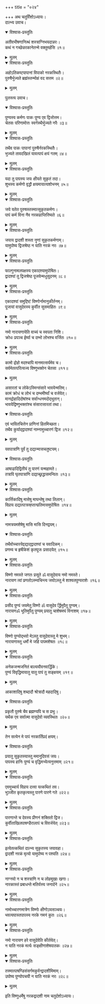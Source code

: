 +++
title = "०२४"

+++
अथ चतुर्विंशोऽध्यायः।  
दाल्भ्य उवाच।  

<details open><summary>विश्वास-प्रस्तुतिः</summary>

अतीवभीषणानित्थं शस्त्राग्निभयदान्नरः।  
कथं न गच्छेन्नरकानेतन्मे वक्तुमर्हसि ॥१॥
</details>

<details><summary>मूलम्</summary>

अतीवभीषणानित्थं शस्त्राग्निभयदान्नरः।  
कथं न गच्छेन्नरकानेतन्मे वक्तुमर्हसि ॥१॥
</details>


<details open><summary>विश्वास-प्रस्तुतिः</summary>

अहोऽतिकष्टपापानां विपाको नरकस्थितैः।  
पुरुषैर्भुज्यते ब्रह्मंस्तन्मोक्षं वद सत्तम ॥२॥
</details>

<details><summary>मूलम्</summary>

अहोऽतिकष्टपापानां विपाको नरकस्थितैः।  
पुरुषैर्भुज्यते ब्रह्मंस्तन्मोक्षं वद सत्तम ॥२॥
</details>

पुलस्त्य उवाच।  

<details open><summary>विश्वास-प्रस्तुतिः</summary>

पुण्यस्य कर्मणः पाकः पुण्य एव द्विजोत्तम।  
चेतसः परिणामोत्तः स्वर्गस्थैर्भुज्यते नरैः ॥३॥
</details>

<details><summary>मूलम्</summary>

पुण्यस्य कर्मणः पाकः पुण्य एव द्विजोत्तम।  
चेतसः परिणामोत्तः स्वर्गस्थैर्भुज्यते नरैः ॥३॥
</details>


<details open><summary>विश्वास-प्रस्तुतिः</summary>

तथैव पाकः पापानां पुरुषैर्नरकस्थितैः।  
भुज्यते तावदखिलं यावत्पापं क्षयं गतम् ॥४॥
</details>

<details><summary>मूलम्</summary>

तथैव पाकः पापानां पुरुषैर्नरकस्थितैः।  
भुज्यते तावदखिलं यावत्पापं क्षयं गतम् ॥४॥
</details>


<details open><summary>विश्वास-प्रस्तुतिः</summary>

यदा तु पापस्य जयः क्षीयते सुकृतं तदा।  
शुभस्य कर्मणो वृद्धौ क्षयमायात्यशोभनम् ॥५॥
</details>

<details><summary>मूलम्</summary>

यदा तु पापस्य जयः क्षीयते सुकृतं तदा।  
शुभस्य कर्मणो वृद्धौ क्षयमायात्यशोभनम् ॥५॥
</details>


<details open><summary>विश्वास-प्रस्तुतिः</summary>

जये यतेत पुरुषस्तस्मात्सुकृतकर्मणः।  
पापं कर्म विना नैव नरकप्राप्तिरिष्यते ॥६॥
</details>

<details><summary>मूलम्</summary>

जये यतेत पुरुषस्तस्मात्सुकृतकर्मणः।  
पापं कर्म विना नैव नरकप्राप्तिरिष्यते ॥६॥
</details>


<details open><summary>विश्वास-प्रस्तुतिः</summary>

जयाय द्वादशी शस्ता नॄणां सुकृतकर्मणाम्।  
यामुपोष्य द्विजश्रेष्ठ न याति नरकं नरः ॥७॥
</details>

<details><summary>मूलम्</summary>

जयाय द्वादशी शस्ता नॄणां सुकृतकर्मणाम्।  
यामुपोष्य द्विजश्रेष्ठ न याति नरकं नरः ॥७॥
</details>


<details open><summary>विश्वास-प्रस्तुतिः</summary>

फाल्गुनामलपक्षस्य एकादश्यामुपोषितः।  
द्वादश्यां तु द्विजश्रेष्ठ पूजयेन्मधुसूदनम् ॥८॥
</details>

<details><summary>मूलम्</summary>

फाल्गुनामलपक्षस्य एकादश्यामुपोषितः।  
द्वादश्यां तु द्विजश्रेष्ठ पूजयेन्मधुसूदनम् ॥८॥
</details>


<details open><summary>विश्वास-प्रस्तुतिः</summary>

एकादश्यां समुद्दिष्टं विष्णोर्नामानुकीर्तनम्।  
पूजायां वासुदेवस्य कुर्वीत सुसमाहितः ॥९॥
</details>

<details><summary>मूलम्</summary>

एकादश्यां समुद्दिष्टं विष्णोर्नामानुकीर्तनम्।  
पूजायां वासुदेवस्य कुर्वीत सुसमाहितः ॥९॥
</details>


<details open><summary>विश्वास-प्रस्तुतिः</summary>

नमो नारायणायेति वाच्यं च स्वपता निशि।  
क्रोधः प्रपञ्च ईर्ष्या च दम्भो लोभश्च वर्जितः ॥१०॥
</details>

<details><summary>मूलम्</summary>

नमो नारायणायेति वाच्यं च स्वपता निशि।  
क्रोधः प्रपञ्च ईर्ष्या च दम्भो लोभश्च वर्जितः ॥१०॥
</details>


<details open><summary>विश्वास-प्रस्तुतिः</summary>

कामो द्रोहो मदश्चापि मानमात्सर्यमेव च।  
सर्वमेतत्परित्यज्य विष्णुभक्तेन चेतसा ॥११॥
</details>

<details><summary>मूलम्</summary>

कामो द्रोहो मदश्चापि मानमात्सर्यमेव च।  
सर्वमेतत्परित्यज्य विष्णुभक्तेन चेतसा ॥११॥
</details>

असारतां च लोकेऽस्मिन्संसारे भावयेन्मतिम्।  
कामं क्रोधं च लोभं च दम्भमीर्ष्यां च वर्जयेत्।  
मानद्रोहादिदोषांश्च सर्वान्धनमदोद्भूतान्।  
भावयेद्विष्णुभक्तांश्च संसारासारतां तथा।  

<details open><summary>विश्वास-प्रस्तुतिः</summary>

एवं भावितचित्तेन प्राणिनां हितमिच्छता।  
तथैव कुर्याद्द्वादश्यां नाम्नामुच्चारणं द्विज ॥१२॥
</details>

<details><summary>मूलम्</summary>

एवं भावितचित्तेन प्राणिनां हितमिच्छता।  
तथैव कुर्याद्द्वादश्यां नाम्नामुच्चारणं द्विज ॥१२॥
</details>

यवपात्राणि पूर्वं तु दद्यान्मासचतुष्टयम्।  

<details open><summary>विश्वास-प्रस्तुतिः</summary>

आषाढादिद्वितीयं तु पारणं यन्महामते।  
तत्रापि घृतपात्राणि दद्याच्छ्रद्धासमन्वितः ॥१३॥
</details>

<details><summary>मूलम्</summary>

आषाढादिद्वितीयं तु पारणं यन्महामते।  
तत्रापि घृतपात्राणि दद्याच्छ्रद्धासमन्वितः ॥१३॥
</details>


<details open><summary>विश्वास-प्रस्तुतिः</summary>

कार्त्तिकादिषु मासेषु माघन्तेषु तथा तिलान्।  
विप्राय दद्यात्पात्रस्ह्तान्प्रतिमासमुपोषितः ॥१४॥
</details>

<details><summary>मूलम्</summary>

कार्त्तिकादिषु मासेषु माघन्तेषु तथा तिलान्।  
विप्राय दद्यात्पात्रस्ह्तान्प्रतिमासमुपोषितः ॥१४॥
</details>

नामत्रयमशेषेषु मासि मासि दिनद्वयम्।  

<details open><summary>विश्वास-प्रस्तुतिः</summary>

तथैवोच्चारयेद्दद्याद्द्वादश्यां च यवादिकम्।  
प्रणम्य च हृषीकेशं कृतपूजः प्रसादयेत् ॥१५॥
</details>

<details><summary>मूलम्</summary>

तथैवोच्चारयेद्दद्याद्द्वादश्यां च यवादिकम्।  
प्रणम्य च हृषीकेशं कृतपूजः प्रसादयेत् ॥१५॥
</details>


<details open><summary>विश्वास-प्रस्तुतिः</summary>

विष्णो नमस्ते जगतः प्रसूते ॐ वासुदेवाय नमो नमस्ते।  
नारायण त्वां प्रणतोऽस्म्यचिन्त्य जयोऽस्तु मे शाश्वतपुण्यराशेः ॥१६॥
</details>

<details><summary>मूलम्</summary>

विष्णो नमस्ते जगतः प्रसूते ॐ वासुदेवाय नमो नमस्ते।  
नारायण त्वां प्रणतोऽस्म्यचिन्त्य जयोऽस्तु मे शाश्वतपुण्यराशेः ॥१६॥
</details>


<details open><summary>विश्वास-प्रस्तुतिः</summary>

प्रसीद पुण्यं जयमेतु विष्णो ॐ वासुदेव र्द्धिमुपैतु पुण्यम्।  
नारायणॐ भूतिमुपैतु पुण्यम् प्रयातु चाशेषमघं विनाशम् ॥१७॥
</details>

<details><summary>मूलम्</summary>

प्रसीद पुण्यं जयमेतु विष्णो ॐ वासुदेव र्द्धिमुपैतु पुण्यम्।  
नारायणॐ भूतिमुपैतु पुण्यम् प्रयातु चाशेषमघं विनाशम् ॥१७॥
</details>


<details open><summary>विश्वास-प्रस्तुतिः</summary>

विष्णो पुण्योद्भवो मेऽस्तु वासुदेवास्तु मे शुभम्।  
नारायणास्तु धर्मो मे जहि पापमशेषतः ॥१८॥
</details>

<details><summary>मूलम्</summary>

विष्णो पुण्योद्भवो मेऽस्तु वासुदेवास्तु मे शुभम्।  
नारायणास्तु धर्मो मे जहि पापमशेषतः ॥१८॥
</details>


<details open><summary>विश्वास-प्रस्तुतिः</summary>

अनेकजन्मजनितं बाल्ययौवनवार्द्धिके।  
पुण्यं विवृद्धिमायातु यातु पापं तु सङ्क्षयम् ॥१९॥
</details>

<details><summary>मूलम्</summary>

अनेकजन्मजनितं बाल्ययौवनवार्द्धिके।  
पुण्यं विवृद्धिमायातु यातु पापं तु सङ्क्षयम् ॥१९॥
</details>

आकाशादिषु शब्दादौ श्रोत्रादौ महदादिषु।  

<details open><summary>विश्वास-प्रस्तुतिः</summary>

प्रकृतौ पुरुषे चैव ब्रह्मण्यपि च स प्रभुः।  
यथैक एव सर्वात्मा वासुदेवो व्यवस्थितः ॥२०॥
</details>

<details><summary>मूलम्</summary>

प्रकृतौ पुरुषे चैव ब्रह्मण्यपि च स प्रभुः।  
यथैक एव सर्वात्मा वासुदेवो व्यवस्थितः ॥२०॥
</details>

तेन सत्येन मे पापं नरकार्तिप्रदं क्षयम्।  

<details open><summary>विश्वास-प्रस्तुतिः</summary>

प्रयातु सुकृतस्यास्तु ममानुदिवसं जयः।  
पापस्य हानिः पुण्यं च वृद्धिमभ्येत्यनुत्तमाम् ॥२१॥
</details>

<details><summary>मूलम्</summary>

प्रयातु सुकृतस्यास्तु ममानुदिवसं जयः।  
पापस्य हानिः पुण्यं च वृद्धिमभ्येत्यनुत्तमाम् ॥२१॥
</details>


<details open><summary>विश्वास-प्रस्तुतिः</summary>

एवमुच्चार्य विप्राय दत्त्वा यत्कथितं तव।  
भुञ्जीत कृतकृत्यस्तु पारणे पारणे गते ॥२२॥
</details>

<details><summary>मूलम्</summary>

एवमुच्चार्य विप्राय दत्त्वा यत्कथितं तव।  
भुञ्जीत कृतकृत्यस्तु पारणे पारणे गते ॥२२॥
</details>


<details open><summary>विश्वास-प्रस्तुतिः</summary>

पारणान्ते च देवस्य प्रीणनं शक्तितो द्विज।  
कुर्वीताखिलपाषण्डैरालापं च विवर्जयेत् ॥२३॥
</details>

<details><summary>मूलम्</summary>

पारणान्ते च देवस्य प्रीणनं शक्तितो द्विज।  
कुर्वीताखिलपाषण्डैरालापं च विवर्जयेत् ॥२३॥
</details>


<details open><summary>विश्वास-प्रस्तुतिः</summary>

इत्येतत्कथितं दाल्भ्य सुकृतस्य जयावहा।  
द्वादशी नरकं मृत्यो यामुपोष्य न पश्यति ॥२४॥
</details>

<details><summary>मूलम्</summary>

इत्येतत्कथितं दाल्भ्य सुकृतस्य जयावहा।  
द्वादशी नरकं मृत्यो यामुपोष्य न पश्यति ॥२४॥
</details>


<details open><summary>विश्वास-प्रस्तुतिः</summary>

नाग्नयो न च शस्त्राणि न च लोहमूखाः खगाः।  
नारकास्तं प्रबाधन्ते मतिर्यस्य जनार्दने ॥२५॥
</details>

<details><summary>मूलम्</summary>

नाग्नयो न च शस्त्राणि न च लोहमूखाः खगाः।  
नारकास्तं प्रबाधन्ते मतिर्यस्य जनार्दने ॥२५॥
</details>


<details open><summary>विश्वास-प्रस्तुतिः</summary>

नामोच्चारणमात्रेण विष्णोः क्षीणोऽघसञ्चयः।  
भवत्यपास्तपापस्य नरके गमनं कुतः ॥२६॥
</details>

<details><summary>मूलम्</summary>

नामोच्चारणमात्रेण विष्णोः क्षीणोऽघसञ्चयः।  
भवत्यपास्तपापस्य नरके गमनं कुतः ॥२६॥
</details>


<details open><summary>विश्वास-प्रस्तुतिः</summary>

नमो नारायण हरे वासुदेवेति कीर्तयेत्।  
न याति नरकं मर्त्यः सङ्क्षीणाशेषपातकः ॥२७॥
</details>

<details><summary>मूलम्</summary>

नमो नारायण हरे वासुदेवेति कीर्तयेत्।  
न याति नरकं मर्त्यः सङ्क्षीणाशेषपातकः ॥२७॥
</details>


<details open><summary>विश्वास-प्रस्तुतिः</summary>

तस्मात्पाषण्डिसंसर्गमकुर्वन्द्वादशीमिमाम्।  
उपोष्य पुण्योपचयी न याति नरकं नरः ॥२८॥
</details>

<details><summary>मूलम्</summary>

तस्मात्पाषण्डिसंसर्गमकुर्वन्द्वादशीमिमाम्।  
उपोष्य पुण्योपचयी न याति नरकं नरः ॥२८॥
</details>

इति विष्णुधर्मेषु नरकद्वादशी नाम चतुर्दशोऽध्यायः।  
